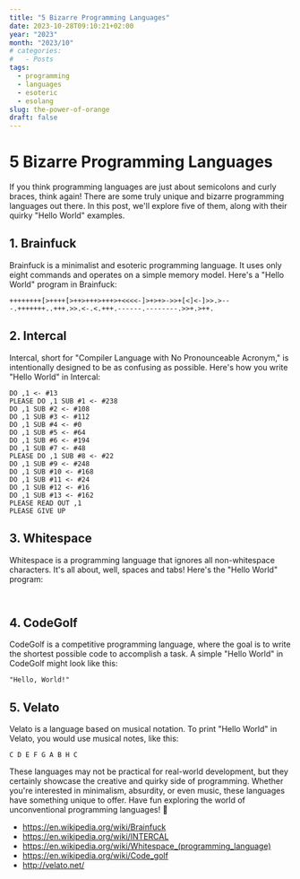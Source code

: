 ```yaml
---
title: "5 Bizarre Programming Languages"
date: 2023-10-28T09:10:21+02:00
year: "2023"
month: "2023/10"
# categories:
#   - Posts
tags:
  - programming
  - languages
  - esoteric
  - esolang
slug: the-power-of-orange
draft: false
---
```


# 5 Bizarre Programming Languages

If you think programming languages are just about semicolons and curly braces, think again! There are some truly unique and bizarre programming languages out there. In this post, we'll explore five of them, along with their quirky "Hello World" examples.

## 1. Brainfuck

Brainfuck is a minimalist and esoteric programming language. It uses only eight commands and operates on a simple memory model. Here's a "Hello World" program in Brainfuck:

```
++++++++[>++++[>++>+++>+++>+<<<<-]>+>+>->>+[<]<-]>>.>---.+++++++..+++.>>.<-.<.+++.------.--------.>>+.>++.
```

## 2. Intercal

Intercal, short for "Compiler Language with No Pronounceable Acronym," is intentionally designed to be as confusing as possible. Here's how you write "Hello World" in Intercal:

```
DO ,1 <- #13
PLEASE DO ,1 SUB #1 <- #238
DO ,1 SUB #2 <- #108
DO ,1 SUB #3 <- #112
DO ,1 SUB #4 <- #0
DO ,1 SUB #5 <- #64
DO ,1 SUB #6 <- #194
DO ,1 SUB #7 <- #48
PLEASE DO ,1 SUB #8 <- #22
DO ,1 SUB #9 <- #248
DO ,1 SUB #10 <- #168
DO ,1 SUB #11 <- #24
DO ,1 SUB #12 <- #16
DO ,1 SUB #13 <- #162
PLEASE READ OUT ,1
PLEASE GIVE UP
```

## 3. Whitespace

Whitespace is a programming language that ignores all non-whitespace characters. It's all about, well, spaces and tabs! Here's the "Hello World" program:

```


```

## 4. CodeGolf

CodeGolf is a competitive programming language, where the goal is to write the shortest possible code to accomplish a task. A simple "Hello World" in CodeGolf might look like this:

```
"Hello, World!"
```

## 5. Velato

Velato is a language based on musical notation. To print "Hello World" in Velato, you would use musical notes, like this:

```
C D E F G A B H C
```

These languages may not be practical for real-world development, but they certainly showcase the creative and quirky side of programming. Whether you're interested in minimalism, absurdity, or even music, these languages have something unique to offer. Have fun exploring the world of unconventional programming languages! 🚀

- https://en.wikipedia.org/wiki/Brainfuck
- https://en.wikipedia.org/wiki/INTERCAL
- https://en.wikipedia.org/wiki/Whitespace_(programming_language)
- https://en.wikipedia.org/wiki/Code_golf
- http://velato.net/
